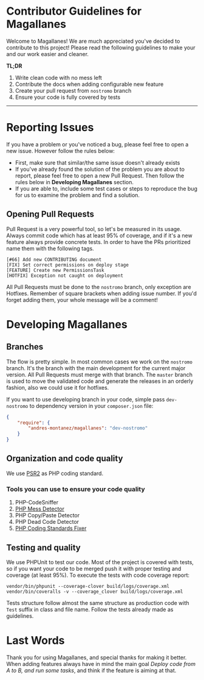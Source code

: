 Contributor Guidelines for Magallanes
=====================================
Welcome to Magallanes! We are much appreciated you've decided to contribute to this project!
Please read the following guidelines to make your and our work easier and cleaner.

**TL;DR**

1. Write clean code with no mess left
2. Contribute the docs when adding configurable new feature
3. Create your pull request from `nostromo` branch
4. Ensure your code is fully covered by tests

----------

# Reporting Issues
If you have a problem or you've noticed a bug, please feel free to open a new issue. However follow the rules below:
* First, make sure that similar/the same issue doesn't already exists
* If you've already found the solution of the problem you are about to report, please feel free to open a new Pull Request. Then follow the rules below in **Developing Magallanes** section.
* If you are able to, include some test cases or steps to reproduce the bug for us to examine the problem and find a solution.

## Opening Pull Requests
Pull Request is a very powerful tool, so let's be measured in its usage. Always commit code which has at least 95% of coverage, and if it's a new feature always provide concrete tests.
In order to have the PRs prioritized name them with the following tags.

```
[#66] Add new CONTRIBUTING document
[FIX] Set correct permissions on deploy stage
[FEATURE] Create new PermissionsTask
[HOTFIX] Exception not caught on deployment
```
All Pull Requests must be done to the `nostromo` branch, only exception are Hotfixes.
Remember of square brackets when adding issue number. If you'd forget adding them, your whole message will be a comment!

# Developing Magallanes
## Branches
The flow is pretty simple.
In most common cases we work on the `nostromo` branch. It's the branch with the main development for the current major version. All Pull Requests must merge with that branch. The `master` branch is used to move the validated code and generate the releases in an orderly fashion, also we could use it for hotfixes.

If you want to use developing branch in your code, simple pass `dev-nostromo` to dependency version in your `composer.json` file:
```json
{
	"require": {
		"andres-montanez/magallanes": "dev-nostromo"
	}
}
```

## Organization and code quality
We use [PSR2](http://www.php-fig.org/psr/psr-2/) as PHP coding standard.

### Tools you can use to ensure your code quality

1. PHP-CodeSniffer
2. [PHP Mess Detector](https://phpmd.org/)
3. PHP Copy/Paste Detector
4. PHP Dead Code Detector
5. [PHP Coding Standards Fixer](http://cs.sensiolabs.org)

## Testing and quality
We use PHPUnit to test our code. Most of the project is covered with tests, so if you want your code to be merged push it with proper testing and coverage (at least 95%). To execute the tests with code coverage report:
```
vendor/bin/phpunit --coverage-clover build/logs/coverage.xml
vendor/bin/coveralls -v --coverage_clover build/logs/coverage.xml
```

Tests structure follow almost the same structure as production code with `Test` suffix in class and file name. Follow the tests already made as guidelines.

# Last Words
Thank you for using Magallanes, and special thanks for making it better. When adding features always have in mind the main goal *Deploy code from A to B, and run some tasks*, and think if the feature is aiming at that.